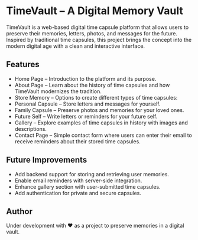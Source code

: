 # TimeVault – A Digital Memory Vault

TimeVault is a web-based digital time capsule platform that allows users to preserve their memories, letters, photos, and messages for the future. Inspired by traditional time capsules, this project brings the concept into the modern digital age with a clean and interactive interface.

## Features

- Home Page – Introduction to the platform and its purpose.
- About Page – Learn about the history of time capsules and how TimeVault modernizes the tradition.
- Store Memory – Options to create different types of time capsules:
- Personal Capsule – Store letters and messages for yourself.
- Family Capsule – Preserve photos and memories for your loved ones.
- Future Self – Write letters or reminders for your future self.
- Gallery – Explore examples of time capsules in history with images and descriptions.
- Contact Page – Simple contact form where users can enter their email to receive reminders about their stored time capsules.

## Future Improvements

- Add backend support for storing and retrieving user memories.
- Enable email reminders with server-side integration.
- Enhance gallery section with user-submitted time capsules.
- Add authentication for private and secure capsules.

## Author
Under development with ❤️ as a project to preserve memories in a digital vault.
